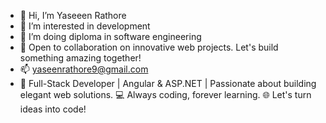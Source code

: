 - 👋 Hi, I’m Yaseeen Rathore
- 👀 I’m interested in development
- 🌱 I’m doing diploma in software engineering
- 💞️  Open to collaboration on innovative web projects. Let's build something amazing together!
- 📫 yaseenrathore9@gmail.com
- 🚀 Full-Stack Developer | Angular & ASP.NET | Passionate about building elegant web solutions. 💻 Always coding, forever learning. 🌐 Let's turn ideas into code!

<!---
yaseenrathore1/yaseenrathore1 is a ✨ special ✨ repository because its `README.md` (this file) appears on your GitHub profile.
You can click the Preview link to take a look at your changes.
--->
